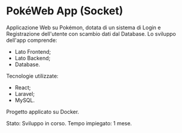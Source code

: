 # PokéWeb App (Socket)

Applicazione Web su Pokémon, dotata di un sistema di Login e Registrazione dell'utente con scambio dati dal Database.
Lo sviluppo dell'app comprende:
- Lato Frontend;
- Lato Backend;
- Database.

Tecnologie utilizzate:
- React;
- Laravel;
- MySQL.

Progetto applicato su Docker.

Stato: Sviluppo in corso.
Tempo impiegato: 1 mese.
